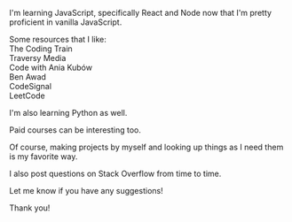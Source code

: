 I'm learning JavaScript, specifically React and Node now that I'm pretty proficient in vanilla JavaScript.

Some resources that I like:  
The Coding Train  
Traversy Media  
Code with Ania Kubów  
Ben Awad  
CodeSignal  
LeetCode

I'm also learning Python as well.

Paid courses can be interesting too.

Of course, making projects by myself and looking up things as I need them is my favorite way.  

I also post questions on Stack Overflow from time to time.  

Let me know if you have any suggestions!

Thank you!
